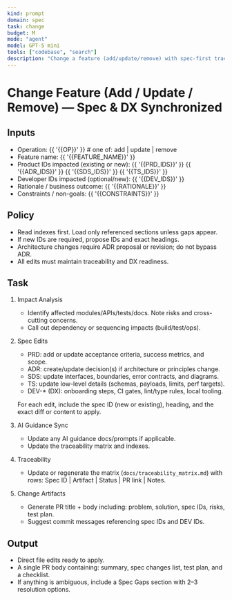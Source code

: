 ```yaml
---
kind: prompt
domain: spec
task: change
budget: M
mode: "agent"
model: GPT-5 mini
tools: ["codebase", "search"]
description: "Change a feature (add/update/remove) with spec-first traceability and DX sync."
---
```


# Change Feature (Add / Update / Remove) — Spec & DX Synchronized

## Inputs

- Operation: {{ '{{OP}}' }} # one of: add | update | remove
- Feature name: {{ '{{FEATURE_NAME}}' }}
- Product IDs impacted (existing or new): {{ '{{PRD_IDS}}' }} {{ '{{ADR_IDS}}' }} {{ '{{SDS_IDS}}' }} {{ '{{TS_IDS}}' }}
- Developer IDs impacted (optional/new): {{ '{{DEV_IDS}}' }}
- Rationale / business outcome: {{ '{{RATIONALE}}' }}
- Constraints / non-goals: {{ '{{CONSTRAINTS}}' }}

## Policy

- Read indexes first. Load only referenced sections unless gaps appear.
- If new IDs are required, propose IDs and exact headings.
- Architecture changes require ADR proposal or revision; do not bypass ADR.
- All edits must maintain traceability and DX readiness.

## Task

1. Impact Analysis

   - Identify affected modules/APIs/tests/docs. Note risks and cross-cutting concerns.
   - Call out dependency or sequencing impacts (build/test/ops).

2. Spec Edits

   - PRD: add or update acceptance criteria, success metrics, and scope.
   - ADR: create/update decision(s) if architecture or principles change.
   - SDS: update interfaces, boundaries, error contracts, and diagrams.
   - TS: update low-level details (schemas, payloads, limits, perf targets).
   - DEV-\* (DX): onboarding steps, CI gates, lint/type rules, local tooling.

   For each edit, include the spec ID (new or existing), heading, and the exact diff or content to apply.

3. AI Guidance Sync

   - Update any AI guidance docs/prompts if applicable.
   - Update the traceability matrix and indexes.

4. Traceability

   - Update or regenerate the matrix (`docs/traceability_matrix.md`) with rows: Spec ID | Artifact | Status | PR link | Notes.

5. Change Artifacts
   - Generate PR title + body including: problem, solution, spec IDs, risks, test plan.
   - Suggest commit messages referencing spec IDs and DEV IDs.

## Output

- Direct file edits ready to apply.
- A single PR body containing: summary, spec changes list, test plan, and a checklist.
- If anything is ambiguous, include a Spec Gaps section with 2–3 resolution options.
